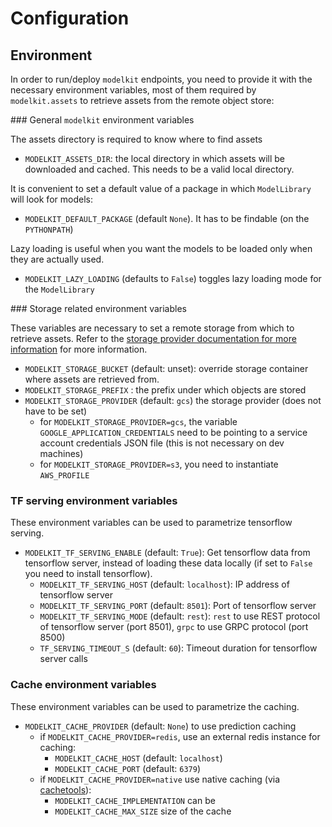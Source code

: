 # Configuration

## Environment

In order to run/deploy `modelkit` endpoints, you need to provide it with the necessary environment variables, most of them required by `modelkit.assets` to retrieve assets from the remote object store:

### General `modelkit` environment variables

The assets directory is required to know where to find assets

- `MODELKIT_ASSETS_DIR`: the local directory in which assets will be
  downloaded and cached. This needs to be a valid local directory.

It is convenient to set a default value of a package in which `ModelLibrary` will look for models:

- `MODELKIT_DEFAULT_PACKAGE` (default `None`). It has to be findable (on the `PYTHONPATH`)

Lazy loading is useful when you want the models to be loaded only when they are actually used.

- `MODELKIT_LAZY_LOADING` (defaults to `False`) toggles lazy loading mode for the `ModelLibrary`

### Storage related environment variables

These variables are necessary to set a remote storage from which to retrieve assets. Refer to the [storage provider documentation for more information](assets/storage_provider.md) for more information.

- `MODELKIT_STORAGE_BUCKET` (default: unset): override storage container
  where assets are retrieved from.
- `MODELKIT_STORAGE_PREFIX` : the prefix under which objects are stored
- `MODELKIT_STORAGE_PROVIDER` (default: `gcs`) the storage provider (does not have to be set)
    - for `MODELKIT_STORAGE_PROVIDER=gcs`, the variable `GOOGLE_APPLICATION_CREDENTIALS` need to be
      pointing to a service account credentials JSON file (this is not necessary on dev
      machines)
    - for `MODELKIT_STORAGE_PROVIDER=s3`, you need to instantiate `AWS_PROFILE`


### TF serving environment variables

These environment variables can be used to parametrize tensorflow serving.

- `MODELKIT_TF_SERVING_ENABLE` (default: `True`): Get tensorflow data from tensorflow server, instead of loading these data locally (if set to `False` you need to install tensorflow).
    - `MODELKIT_TF_SERVING_HOST` (default: `localhost`): IP address of tensorflow server
    - `MODELKIT_TF_SERVING_PORT` (default: `8501`): Port of tensorflow server
    - `MODELKIT_TF_SERVING_MODE` (default: `rest`): `rest` to use REST protocol of tensorflow server (port 8501), `grpc` to use GRPC protocol (port 8500)
    - `TF_SERVING_TIMEOUT_S` (default: `60`): Timeout duration for tensorflow server calls

### Cache environment variables

These environment variables can be used to parametrize the caching.

- `MODELKIT_CACHE_PROVIDER` (default: `None`) to use prediction caching
  - if `MODELKIT_CACHE_PROVIDER=redis`, use an external redis instance for caching:
    - `MODELKIT_CACHE_HOST` (default: `localhost`)
    - `MODELKIT_CACHE_PORT` (default: `6379`)
  - if `MODELKIT_CACHE_PROVIDER=native` use native caching (via [cachetools](https://cachetools.readthedocs.io/en/stable/)):
    - `MODELKIT_CACHE_IMPLEMENTATION` can be 
    - `MODELKIT_CACHE_MAX_SIZE` size of the cache
